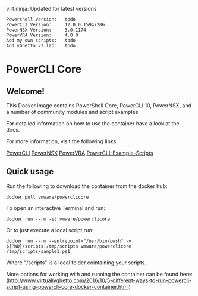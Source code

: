 virt.ninja: Updated for latest versions

    Powershell Version:   todo
    PowerCLI Version:     12.0.0.15947286
    PowerNSX Version:     3.0.1174
    PowerVRA Version:     4.0.0
    Add my own scripts:   todo
    Add vGhetto v7 lab:   todo

# PowerCLI Core

## Welcome!

This Docker image contains PowerShell Core, PowerCLI 10, PowerNSX, and a number of community modules and script examples

For detailed information on how to use the container have a look at the docs.

For more information, visit the following links:

[PowerCLI](https://vmware.com/go/powercli)
[PowerNSX](https://powernsx.github.io/)
[PowerVRA](https://github.com/jakkulabs/PowervRA)
[PowerCLI-Example-Scripts](https://github.com/vmware/PowerCLI-Example-Scripts)

## Quick usage

Run the following to download the container from the docker hub:

    docker pull vmware/powerclicore

To open an interactive Terminal and run:

    docker run --rm -it vmware/powerclicore

Or to just execute a local script run:

    docker run --rm --entrypoint="/usr/bin/pwsh" -v ${PWD}/scripts:/tmp/scripts vmware/powerclicore /tmp/scripts/sample1.ps1

Where "/scripts" is a local folder cointaining your scripts.

More options for working with and running the container can be found here: (http://www.virtuallyghetto.com/2016/10/5-different-ways-to-run-powercli-script-using-powercli-core-docker-container.html)
